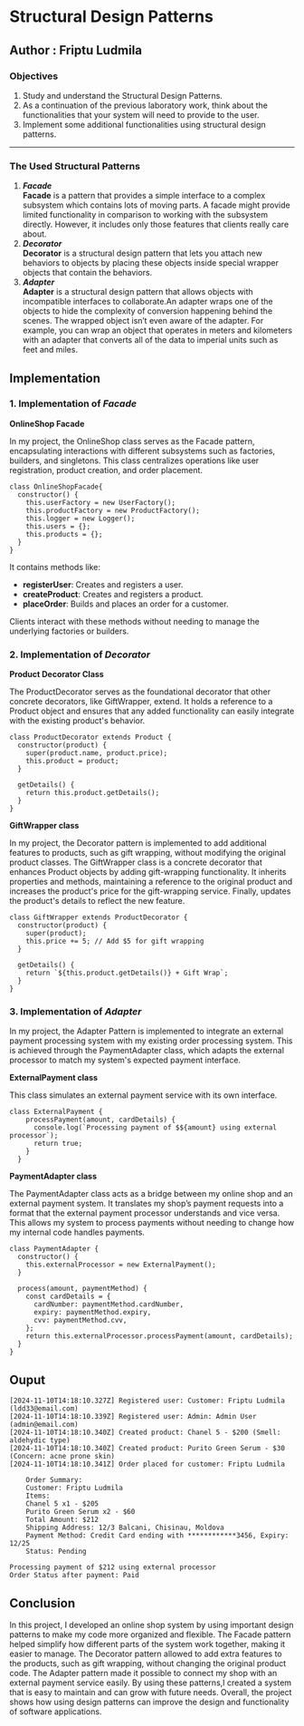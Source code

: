 # Structural Design Patterns

## Author : Friptu Ludmila

### Objectives
1. Study and understand the Structural Design Patterns.
2. As a continuation of the previous laboratory work, think about the functionalities that your system will need to provide to the user.
3. Implement some additional functionalities using structural design patterns.
***

### The Used Structural Patterns
1. ___Facade___\
 __Facade__  is a pattern that provides a simple interface to a complex subsystem which contains lots of moving parts. A facade might provide limited functionality in comparison to working with the subsystem directly. However, it includes only those features that clients really care about.
2. ___Decorator___ \
 __Decorator__  is a structural design pattern that lets you attach new behaviors to objects by placing these objects inside special wrapper objects that contain the behaviors.
3. ___Adapter___ \
__Adapter__ is a structural design pattern that allows objects with incompatible interfaces to collaborate.An adapter wraps one of the objects to hide the complexity of conversion happening behind the scenes. The wrapped object isn’t even aware of the adapter. For example, you can wrap an object that operates in meters and kilometers with an adapter that converts all of the data to imperial units such as feet and miles.

## Implementation
### 1. Implementation of  ___Facade___
__OnlineShop Facade__

In my project, the OnlineShop class serves as the Facade pattern, encapsulating interactions with different subsystems such as factories, builders, and singletons. This class centralizes operations like user registration, product creation, and order placement.


```
class OnlineShopFacade{
  constructor() {
    this.userFactory = new UserFactory();
    this.productFactory = new ProductFactory();
    this.logger = new Logger();
    this.users = {};
    this.products = {};
  }
}
```
It contains methods like:
- __registerUser__: Creates and registers a user.
- __createProduct__: Creates and registers a product.
- __placeOrder__: Builds and places an order for a customer.

Clients interact with these methods without needing to manage the underlying factories or builders.

### 2. Implementation of ___Decorator___

__Product Decorator Class__

The ProductDecorator serves as the foundational decorator that other concrete decorators, like GiftWrapper,  extend. It holds a reference to a Product object and ensures that any added functionality can easily integrate with the existing product's behavior.

```
class ProductDecorator extends Product {
  constructor(product) {
    super(product.name, product.price);
    this.product = product;
  }

  getDetails() {
    return this.product.getDetails();
  }
}
  ```
__GiftWrapper class__

In my project, the Decorator pattern is implemented to add additional features to products, such as gift wrapping, without modifying the original product classes.
The GiftWrapper class is a concrete decorator that enhances Product objects by adding gift-wrapping functionality.
It inherits properties and methods, maintaining a reference to the original product and increases the product's price for the gift-wrapping service. Finally, updates the product's details to reflect the new feature.
```
class GiftWrapper extends ProductDecorator {
  constructor(product) {
    super(product);
    this.price += 5; // Add $5 for gift wrapping
  }

  getDetails() {
    return `${this.product.getDetails()} + Gift Wrap`;
  }
}
```  

### 3. __Implementation of__ ___Adapter___

In my project, the Adapter Pattern is implemented to integrate an external payment processing system with my existing order processing system. This is achieved through the PaymentAdapter class, which adapts the external processor to match my system's expected payment interface.

__ExternalPayment class__

This class simulates an external payment service with its own interface.

```
class ExternalPayment {
    processPayment(amount, cardDetails) {
      console.log(`Processing payment of $${amount} using external processor`);
      return true;
    }
  }
```

__PaymentAdapter class__

The PaymentAdapter class acts as a bridge between my online shop and an external payment system. It translates my shop’s payment requests into a format that the external payment processor understands and vice versa. This allows my system to process payments without needing to change how my internal code handles payments.
```
class PaymentAdapter {
  constructor() {
    this.externalProcessor = new ExternalPayment();
  }

  process(amount, paymentMethod) {
    const cardDetails = {
      cardNumber: paymentMethod.cardNumber,
      expiry: paymentMethod.expiry,
      cvv: paymentMethod.cvv,
    };
    return this.externalProcessor.processPayment(amount, cardDetails);
  }
}
```



## Ouput 
```
[2024-11-10T14:18:10.327Z] Registered user: Customer: Friptu Ludmila (ldd33@email.com)
[2024-11-10T14:18:10.339Z] Registered user: Admin: Admin User (admin@email.com)
[2024-11-10T14:18:10.340Z] Created product: Chanel 5 - $200 (Smell: aldehydic type)
[2024-11-10T14:18:10.340Z] Created product: Purito Green Serum - $30 (Concern: acne prone skin)
[2024-11-10T14:18:10.341Z] Order placed for customer: Friptu Ludmila

    Order Summary:
    Customer: Friptu Ludmila
    Items:
    Chanel 5 x1 - $205
    Purito Green Serum x2 - $60
    Total Amount: $212
    Shipping Address: 12/3 Balcani, Chisinau, Moldova
    Payment Method: Credit Card ending with ************3456, Expiry: 12/25
    Status: Pending
      
Processing payment of $212 using external processor
Order Status after payment: Paid

```
## Conclusion

In this project, I developed an online shop system by using important design patterns to make my code more organized and flexible. The Facade pattern helped simplify how different parts of the system work together, making it easier to manage. The Decorator pattern allowed to add extra features to the products, such as gift wrapping, without changing the original product code. The Adapter pattern made it possible to connect my shop with an external payment service easily. By using these patterns,I created a system that is easy to maintain and can grow with future needs. Overall, the project shows how using design patterns can improve the design and functionality of software applications.








